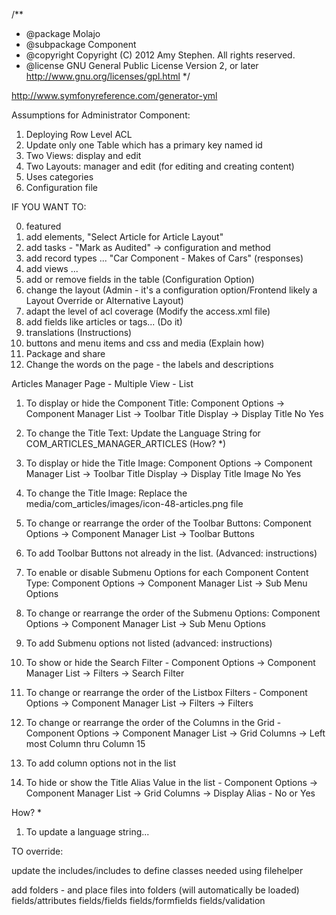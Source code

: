 /**
 * @package     Molajo
 * @subpackage  Component
 * @copyright   Copyright (C) 2012 Amy Stephen. All rights reserved.
 * @license     GNU General Public License Version 2, or later http://www.gnu.org/licenses/gpl.html
 */

http://www.symfonyreference.com/generator-yml

Assumptions for Administrator Component:

1. Deploying Row Level ACL
2. Update only one Table which has a primary key named id
3. Two Views: display and edit
4. Two Layouts: manager and edit (for editing and creating content)
5. Uses categories
6. Configuration file

IF YOU WANT TO:

0. featured
1. add elements, "Select Article for Article Layout"
1. add tasks - "Mark as Audited" -> configuration and method
2. add record types ... "Car Component - Makes of Cars" (responses)
3. add views ...
4. add or remove fields in the table (Configuration Option)
5. change the layout (Admin - it's a configuration option/Frontend likely a Layout Override or Alternative Layout)
6. adapt the level of acl coverage (Modify the access.xml file)
7. add fields like articles or tags... (Do it)
8. translations (Instructions)
9. buttons and menu items and css and media (Explain how)
10. Package and share
11. Change the words on the page - the labels and descriptions

Articles Manager Page - Multiple View - List

1. To display or hide the Component Title: Component Options -> Component Manager List -> Toolbar Title Display  -> Display Title No Yes

2. To change the Title Text: Update the Language String for COM_ARTICLES_MANAGER_ARTICLES (How? *)

3. To display or hide the Title Image: Component Options -> Component Manager List -> Toolbar Title Display -> Display Title Image No Yes

4. To change the Title Image: Replace the media/com_articles/images/icon-48-articles.png file

5. To change or rearrange the order of the Toolbar Buttons: Component Options -> Component Manager List -> Toolbar Buttons

6. To add Toolbar Buttons not already in the list. (Advanced: instructions)

7. To enable or disable Submenu Options for each Component Content Type: Component Options -> Component Manager List -> Sub Menu Options

8. To change or rearrange the order of the Submenu Options: Component Options -> Component Manager List -> Sub Menu Options

9. To add Submenu options not listed (advanced: instructions)

8. To show or hide the Search Filter - Component Options -> Component Manager List -> Filters -> Search Filter

9. To change or rearrange the order of the Listbox Filters - Component Options -> Component Manager List -> Filters -> Filters

10. To change or rearrange the order of the Columns in the Grid - Component Options -> Component Manager List -> Grid Columns -> Left most Column thru Column 15

11. To add column options not in the list

12. To hide or show the Title Alias Value in the list  - Component Options -> Component Manager List -> Grid Columns -> Display Alias - No or Yes

How? *

1. To update a language string...

TO override:

update the includes/includes to define classes needed using filehelper

add folders - and place files into folders (will automatically be loaded)
fields/attributes
fields/fields
fields/formfields
fields/validation

